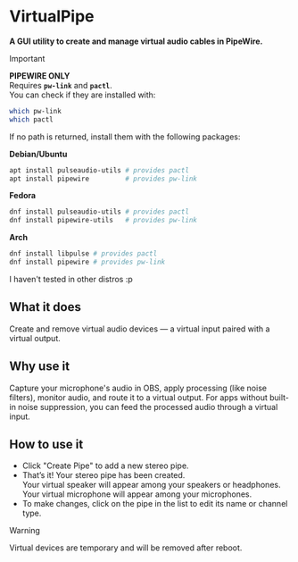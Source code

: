 # VirtualPipe
**A GUI utility to create and manage virtual audio cables in PipeWire.**  
  
> [!IMPORTANT]
> **PIPEWIRE ONLY**  
> Requires **`pw-link`** and **`pactl`**.  
> You can check if they are installed with:
> ```bash
> which pw-link
> which pactl
> ```
> If no path is returned, install them with the following packages:  
>  
> **Debian/Ubuntu**
> ```bash
> apt install pulseaudio-utils # provides pactl
> apt install pipewire         # provides pw-link
> ```
> **Fedora**
> ```bash
> dnf install pulseaudio-utils # provides pactl
> dnf install pipewire-utils   # provides pw-link
> ```
> **Arch**
> ```bash
> dnf install libpulse # provides pactl
> dnf install pipewire # provides pw-link
> ```
> I haven't tested in other distros :p

  
## What it does
Create and remove virtual audio devices — a virtual input paired with a virtual output.

## Why use it
Capture your microphone's audio in OBS, apply processing (like noise filters), monitor audio, and route it to a virtual output.
For apps without built-in noise suppression, you can feed the processed audio through a virtual input.

## How to use it
* Click "Create Pipe" to add a new stereo pipe.  
* That’s it! Your stereo pipe has been created.  
Your virtual speaker will appear among your speakers or headphones.  
Your virtual microphone will appear among your microphones.  
* To make changes, click on the pipe in the list to edit its name or channel type.  



> [!WARNING]
> Virtual devices are temporary and will be removed after reboot.
